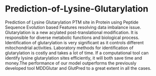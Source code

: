 # Prediction-of-Lysine-Glutarylation
Prediction of Lysine Glutarylation PTM site in Protein using Peptide Sequence Evolution based Features resolving data imbalance issue.
Glutarylation is a new acylated post-translational modification. It is responsible for diverse metabolic functions and biological process. Identification of glutarylation is very significant as it controls different mitochondrial activities. Laboratory methods for identification of glutarylation is costly and takes a lot of time. If a computational tool can identify lysine glutarylation sites efficiently, it will both save time and money.The performance of our model outperforms the previously developed tool MDDGlutar and GlutPred to a great extent in all the cases.
